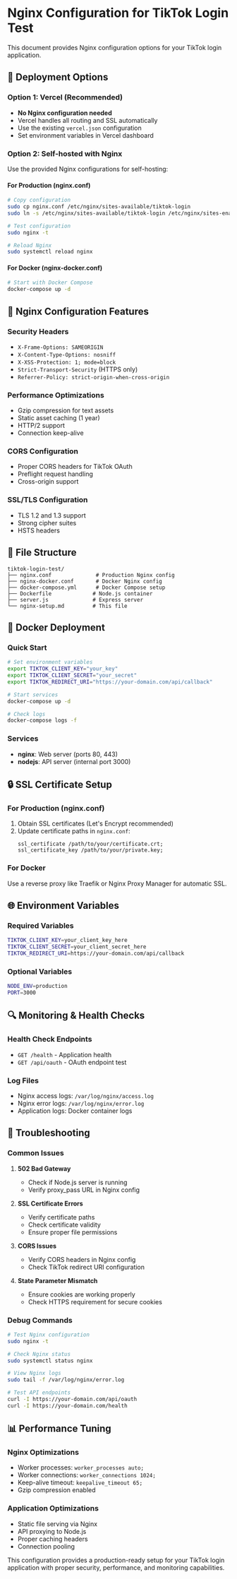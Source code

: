 # Nginx Configuration for TikTok Login Test

This document provides Nginx configuration options for your TikTok login application.

## 🚀 Deployment Options

### Option 1: Vercel (Recommended)
- **No Nginx configuration needed**
- Vercel handles all routing and SSL automatically
- Use the existing `vercel.json` configuration
- Set environment variables in Vercel dashboard

### Option 2: Self-hosted with Nginx
Use the provided Nginx configurations for self-hosting:

#### For Production (nginx.conf)
```bash
# Copy configuration
sudo cp nginx.conf /etc/nginx/sites-available/tiktok-login
sudo ln -s /etc/nginx/sites-available/tiktok-login /etc/nginx/sites-enabled/

# Test configuration
sudo nginx -t

# Reload Nginx
sudo systemctl reload nginx
```

#### For Docker (nginx-docker.conf)
```bash
# Start with Docker Compose
docker-compose up -d
```

## 🔧 Nginx Configuration Features

### Security Headers
- `X-Frame-Options: SAMEORIGIN`
- `X-Content-Type-Options: nosniff`
- `X-XSS-Protection: 1; mode=block`
- `Strict-Transport-Security` (HTTPS only)
- `Referrer-Policy: strict-origin-when-cross-origin`

### Performance Optimizations
- Gzip compression for text assets
- Static asset caching (1 year)
- HTTP/2 support
- Connection keep-alive

### CORS Configuration
- Proper CORS headers for TikTok OAuth
- Preflight request handling
- Cross-origin support

### SSL/TLS Configuration
- TLS 1.2 and 1.3 support
- Strong cipher suites
- HSTS headers

## 📁 File Structure

```
tiktok-login-test/
├── nginx.conf              # Production Nginx config
├── nginx-docker.conf       # Docker Nginx config
├── docker-compose.yml      # Docker Compose setup
├── Dockerfile             # Node.js container
├── server.js              # Express server
└── nginx-setup.md         # This file
```

## 🐳 Docker Deployment

### Quick Start
```bash
# Set environment variables
export TIKTOK_CLIENT_KEY="your_key"
export TIKTOK_CLIENT_SECRET="your_secret"
export TIKTOK_REDIRECT_URI="https://your-domain.com/api/callback"

# Start services
docker-compose up -d

# Check logs
docker-compose logs -f
```

### Services
- **nginx**: Web server (ports 80, 443)
- **nodejs**: API server (internal port 3000)

## 🔒 SSL Certificate Setup

### For Production (nginx.conf)
1. Obtain SSL certificates (Let's Encrypt recommended)
2. Update certificate paths in `nginx.conf`:
   ```nginx
   ssl_certificate /path/to/your/certificate.crt;
   ssl_certificate_key /path/to/your/private.key;
   ```

### For Docker
Use a reverse proxy like Traefik or Nginx Proxy Manager for automatic SSL.

## 🌐 Environment Variables

### Required Variables
```bash
TIKTOK_CLIENT_KEY=your_client_key_here
TIKTOK_CLIENT_SECRET=your_client_secret_here
TIKTOK_REDIRECT_URI=https://your-domain.com/api/callback
```

### Optional Variables
```bash
NODE_ENV=production
PORT=3000
```

## 🔍 Monitoring & Health Checks

### Health Check Endpoints
- `GET /health` - Application health
- `GET /api/oauth` - OAuth endpoint test

### Log Files
- Nginx access logs: `/var/log/nginx/access.log`
- Nginx error logs: `/var/log/nginx/error.log`
- Application logs: Docker container logs

## 🚨 Troubleshooting

### Common Issues

1. **502 Bad Gateway**
   - Check if Node.js server is running
   - Verify proxy_pass URL in Nginx config

2. **SSL Certificate Errors**
   - Verify certificate paths
   - Check certificate validity
   - Ensure proper file permissions

3. **CORS Issues**
   - Verify CORS headers in Nginx config
   - Check TikTok redirect URI configuration

4. **State Parameter Mismatch**
   - Ensure cookies are working properly
   - Check HTTPS requirement for secure cookies

### Debug Commands
```bash
# Test Nginx configuration
sudo nginx -t

# Check Nginx status
sudo systemctl status nginx

# View Nginx logs
sudo tail -f /var/log/nginx/error.log

# Test API endpoints
curl -I https://your-domain.com/api/oauth
curl -I https://your-domain.com/health
```

## 📊 Performance Tuning

### Nginx Optimizations
- Worker processes: `worker_processes auto;`
- Worker connections: `worker_connections 1024;`
- Keep-alive timeout: `keepalive_timeout 65;`
- Gzip compression enabled

### Application Optimizations
- Static file serving via Nginx
- API proxying to Node.js
- Proper caching headers
- Connection pooling

This configuration provides a production-ready setup for your TikTok login application with proper security, performance, and monitoring capabilities.
